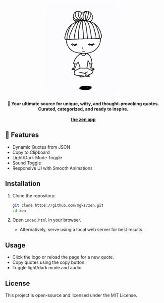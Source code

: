 <p align="center">
  <a href="https://mgks.github.io/zen/"><img width="250" src="https://raw.githubusercontent.com/mgks/mgks/main/res/zen.gif" ref="Zen by QTQR8R - http://www.ivyiby.com/zen"></a>
  <br/><br/>
  <b>🌟 Your ultimate source for unique, witty, and thought-provoking quotes. Curated, categorized, and ready to inspire.</b>
  <br/><br/>
  <b><a href="https://mgks.github.io/zen/">the zen app</a></b>
</p>

## 🚀 Features
- Dynamic Quotes from JSON
- Copy to Clipboard
- Light/Dark Mode Toggle
- Sound Toggle
- Responsive UI with Smooth Animations

## Installation
1. Clone the repository:
   ```bash
   git clone https://github.com/mgks/zen.git
   cd zen
   ```

2. Open `index.html` in your browser.  
   - Alternatively, serve using a local web server for best results.

## Usage
- Click the logo or reload the page for a new quote.  
- Copy quotes using the copy button.  
- Toggle light/dark mode and audio.  

## License
This project is open-source and licensed under the MIT License.
